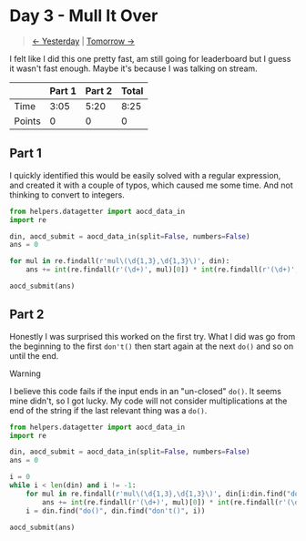 # Day 3 - Mull It Over

> [<- Yesterday](2.md) | [Tomorrow ->](4.md)

I felt like I did this one pretty fast, am still going for leaderboard but I guess it wasn't fast enough. Maybe it's because I was talking on stream.

|        | Part 1 | Part 2 | Total |
|--------|--------|--------|-------|
| Time   | 3:05   | 5:20   | 8:25  |
| Points | 0      | 0      | 0     |

## Part 1

I quickly identified this would be easily solved with a regular expression, and created it with a couple of typos, which caused me some time. And not thinking to convert to integers.

```python
from helpers.datagetter import aocd_data_in
import re

din, aocd_submit = aocd_data_in(split=False, numbers=False)
ans = 0

for mul in re.findall(r'mul\(\d{1,3},\d{1,3}\)', din):
    ans += int(re.findall(r'(\d+)', mul)[0]) * int(re.findall(r'(\d+)', mul)[1])

aocd_submit(ans)
```

## Part 2

Honestly I was surprised this worked on the first try. What I did was go from the beginning to the first `don't()` then start again at the next `do()` and so on until the end.

> [!WARNING]
> I believe this code fails if the input ends in an "un-closed" `do()`. It seems mine didn't, so I got lucky. My code will not consider multiplications at the end of the string if the last relevant thing was a `do()`.

```python
from helpers.datagetter import aocd_data_in
import re

din, aocd_submit = aocd_data_in(split=False, numbers=False)
ans = 0

i = 0
while i < len(din) and i != -1:
    for mul in re.findall(r'mul\(\d{1,3},\d{1,3}\)', din[i:din.find("don't()", i)]):
        ans += int(re.findall(r'(\d+)', mul)[0]) * int(re.findall(r'(\d+)', mul)[1])
    i = din.find("do()", din.find("don't()", i))

aocd_submit(ans)
```
